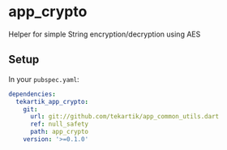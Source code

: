 # app_crypto

Helper for simple String encryption/decryption using AES

## Setup

In your `pubspec.yaml`:

```yaml
dependencies:
  tekartik_app_crypto:
    git:
      url: git://github.com/tekartik/app_common_utils.dart
      ref: null_safety
      path: app_crypto
    version: '>=0.1.0'
```
